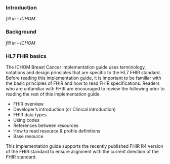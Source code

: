 ### Introduction

*fill in - ICHOM*



### Background

*fill in - ICHOM*

### HL7 FHIR basics

The ICHOM Breast Cancer implementation guide uses terminology, notations and design principles that are specific to the HL7 FHIR standard. Before reading this implementation guide, it is important to be familiar with the basic principles of FHIR and how to read FHIR specifications. Readers who are unfamiliar with FHIR are encouraged to review the following prior to reading the rest of this implementation guide.

* FHIR overview
* Developer’s introduction (or Clinical introduction)
* FHIR data types
* Using codes
* References between resources
* How to read resource & profile definitions
* Base resource

This implementation guide supports the recently published FHIR R4 version of the FHIR standard to ensure alignment with the current direction of the FHIR standard.

